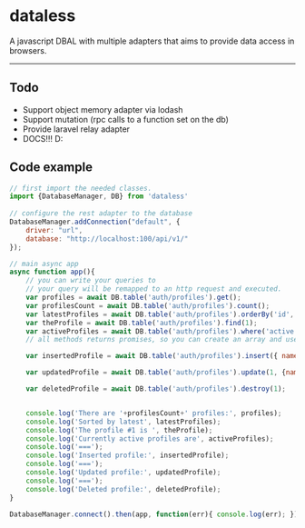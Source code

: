 # dataless
A javascript DBAL with multiple adapters that aims to provide data access in browsers.


----------
## Todo

 - Support object memory adapter via lodash
 - Support mutation (rpc calls to a function set on the db)
 - Provide laravel relay adapter
 - DOCS!!! D:

## Code example

```javascript
// first import the needed classes.
import {DatabaseManager, DB} from 'dataless'
 
// configure the rest adapter to the database
DatabaseManager.addConnection("default", {
    driver: "url",
    database: "http://localhost:100/api/v1/"
});

// main async app
async function app(){
    // you can write your queries to 
    // your query will be remapped to an http request and executed.
    var profiles = await DB.table('auth/profiles').get();
    var profilesCount = await DB.table('auth/profiles').count();
    var latestProfiles = await DB.table('auth/profiles').orderBy('id', 'DESC').get();
    var theProfile = await DB.table('auth/profiles').find(1);
    var activeProfiles = await DB.table('auth/profiles').where('active','=',true).get();
    // all methods returns promises, so you can create an array and use Promise.all to get one promise instead of many.

    var insertedProfile = await DB.table('auth/profiles').insert({ name: 'Nutella!'});

    var updatedProfile = await DB.table('auth/profiles').update(1, {name:'New Nutella!'});

    var deletedProfile = await DB.table('auth/profiles').destroy(1);


    console.log('There are '+profilesCount+' profiles:', profiles);
    console.log('Sorted by latest', latestProfiles);
    console.log('The profile #1 is ', theProfile);
    console.log('Currently active profiles are', activeProfiles);
    console.log('===');
    console.log('Inserted profile:', insertedProfile);
    console.log('===');
    console.log('Updated profile:', updatedProfile);
    console.log('===');
    console.log('Deleted profile:', deletedProfile);
}

DatabaseManager.connect().then(app, function(err){ console.log(err); });
```

